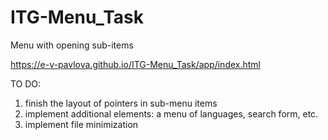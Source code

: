 # ITG-Menu_Task
Menu with opening sub-items

https://e-v-pavlova.github.io/ITG-Menu_Task/app/index.html

TO DO:

1. finish the layout of pointers in sub-menu items
2. implement additional elements: a menu of languages, search form, etc.
3. implement file minimization

